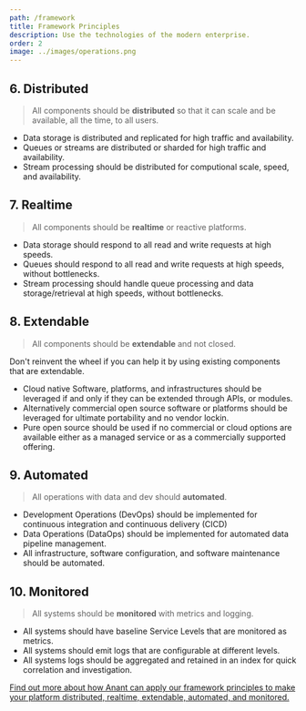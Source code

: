 ```yaml
---
path: /framework
title: Framework Principles
description: Use the technologies of the modern enterprise. 
order: 2
image: ../images/operations.png
---
```


## 6. Distributed

> All components should be **distributed** so that it can scale and be available, all the time, to all users.

* Data storage is distributed and replicated for high traffic and availability.  
* Queues or streams are distributed or sharded for high traffic and availability.
* Stream processing should be distributed for computional scale, speed, and availability. 

## 7. Realtime

> All components should be **realtime** or reactive platforms.

* Data storage should respond to all read and write requests at high speeds. 
* Queues should respond to all read and write requests at high speeds, without bottlenecks.
* Stream processing should handle queue processing and data storage/retrieval at high speeds, without bottlenecks. 

## 8. Extendable

> All components should be **extendable** and not closed. 

Don't reinvent the wheel if you can help it by using existing components that are extendable. 

* Cloud native Software, platforms, and infrastructures should be leveraged if and only if they can be extended through APIs, or modules.  
* Alternatively commercial open source software or platforms should be leveraged for ultimate portability and no vendor lockin.
* Pure open source should be used if no commercial or cloud options are available either as a managed service or as a commercially supported offering.

## 9. Automated

> All operations with data and dev should **automated**.

* Development Operations (DevOps) should be implemented for continuous integration and continuous delivery (CICD)
* Data Operations (DataOps) should be implemented for automated data pipeline management. 
* All infrastructure, software configuration, and software maintenance should be automated. 

## 10. Monitored

> All systems should be **monitored** with metrics and logging.

* All systems should have baseline Service Levels that are monitored as metrics. 
* All systems should emit logs that are configurable at different levels.
* All systems logs should be aggregated and retained in an index for quick correlation and investigation. 

<a href="https://anantstage.wpengine.com/framework/" target="_blank">Find out more about how Anant can apply our framework principles to make your platform distributed, realtime, extendable, automated, and monitored.</a>

<!-- end -->
